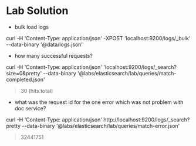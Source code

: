 # Lab Solution


- bulk load logs

curl -H 'Content-Type: application/json' -XPOST 'localhost:9200/logs/_bulk' --data-binary '@data/logs.json'

- how many successful requests?

curl -H 'Content-Type: application/json' 'localhost:9200/logs/_search?size=0&pretty' --data-binary '@labs/elasticsearch/lab/queries/match-completed.json'

> 30 (hits.total)

- what was the request id for the one error which was not problem with doc service?

curl -H 'Content-Type: application/json' http://localhost:9200/logs/_search?pretty --data-binary '@labs/elasticsearch/lab/queries/match-error.json'

> 32441751

